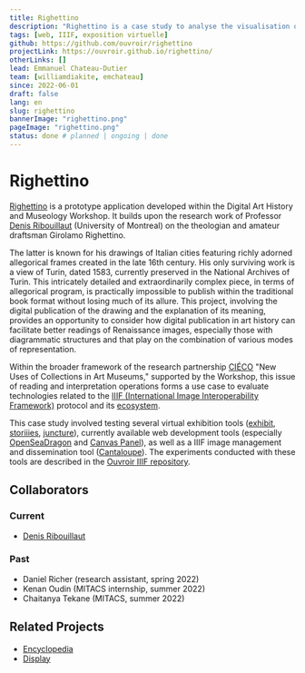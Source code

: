 ```yaml
---
title: Righettino
description: "Righettino is a case study to analyse the visualisation of IIIF high resolution images"
tags: [web, IIIF, exposition virtuelle]
github: https://github.com/ouvroir/righettino
projectLink: https://ouvroir.github.io/righettino/
otherLinks: []
lead: Emmanuel Chateau-Dutier
team: [williamdiakite, emchateau]
since: 2022-06-01
draft: false
lang: en
slug: righettino
bannerImage: "righettino.png"
pageImage: "righettino.png"
status: done # planned | ongoing | done
---
```


# Righettino

[Righettino](https://ouvroir.github.io/righettino/) is a prototype application developed within the Digital Art History and Museology Workshop. It builds upon the research work of Professor [Denis Ribouillaut](https://histart.umontreal.ca/repertoire-departement/professeur/in/in19365/sg/Denis%20Ribouillault/) (University of Montreal) on the theologian and amateur draftsman Girolamo Righettino.

The latter is known for his drawings of Italian cities featuring richly adorned allegorical frames created in the late 16th century. His only surviving work is a view of Turin, dated 1583, currently preserved in the National Archives of Turin. This intricately detailed and extraordinarily complex piece, in terms of allegorical program, is practically impossible to publish within the traditional book format without losing much of its allure. This project, involving the digital publication of the drawing and the <!--manuscript written by Righettino--> explanation of its meaning, provides an opportunity to consider how digital publication in art history can facilitate better readings of Renaissance images, especially those with diagrammatic structures and that play on the combination of various modes of representation.

Within the broader framework of the research partnership [CIÉCO](http://cieco.umontreal.ca/) "New Uses of Collections in Art Museums," supported by the Workshop, this issue of reading and interpretation operations forms a use case to evaluate technologies related to the [IIIF (International Image Interoperability Framework)](https://iiif.io/) protocol and its [ecosystem](https://github.com/IIIF/awesome-iiif).

This case study involved testing several virtual exhibition tools ([exhibit](https://www.exhibit.so/), [storiiies](http://storiiies.cogapp.com/), [juncture](https://juncture-digital.org/)), currently available web development tools (especially [OpenSeaDragon](https://openseadragon.github.io/) and [Canvas Panel](https://iiif-canvas-panel.netlify.app/)), as well as a IIIF image management and dissemination tool ([Cantaloupe](https://cantaloupe-project.github.io/)). The experiments conducted with these tools are described in the [Ouvroir IIIF repository](https://github.com/ouvroir/IIIF/tree/main/documentation).

<!-- Project Description -->

## Collaborators

### Current

- [Denis Ribouillaut](https://histart.umontreal.ca/repertoire-departement/professeur/in/in19365/sg/Denis%20Ribouillault/)

### Past

- Daniel Richer (research assistant, spring 2022)
- Kenan Oudin (MITACS internship, summer 2022)
- Chaitanya Tekane (MITACS, summer 2022)

## Related Projects

- [Encyclopedia](https://ouvroir.umontreal.ca/fr/projets/encyclopedie/)
- [Display](https://ouvroir.umontreal.ca/fr/projets/display/)

<!-- Publications, Exhibitions, Articles, Conferences -->

<!--publications, expos, articles, conférences-->
